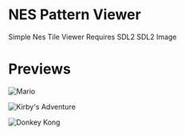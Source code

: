 # NES Pattern Viewer
Simple Nes Tile Viewer
Requires
SDL2
SDL2 Image


# Previews

![Mario](https://github.com/level1337noob/NES-Tile-Viewer/blob/master/previews/mario.png)

![Kirby's Adventure](https://github.com/level1337noob/NES-Tile-Viewer/blob/master/previews/kirby.png)

![Donkey Kong](https://github.com/level1337noob/NES-Tile-Viewer/blob/master/previews/donkeykong.png)
